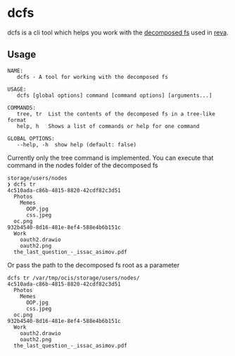 # dcfs

dcfs is a cli tool which helps you work with the [decomposed fs](https://github.com/cs3org/reva/tree/master/pkg/storage/utils/decomposedfs) used in [reva](https://github.com/cs3org/reva/).

## Usage
```
NAME:
   dcfs - A tool for working with the decomposed fs

USAGE:
   dcfs [global options] command [command options] [arguments...]

COMMANDS:
   tree, tr  List the contents of the decomposed fs in a tree-like format
   help, h   Shows a list of commands or help for one command

GLOBAL OPTIONS:
   --help, -h  show help (default: false)
```

Currently only the tree command is implemented. You can execute that command in the nodes folder of the decomposed fs

```
storage/users/nodes
❯ dcfs tr
4c510ada-c86b-4815-8820-42cdf82c3d51
  Photos
    Memes
      OOP.jpg
      css.jpeg
  oc.png
932b4540-8d16-481e-8ef4-588e4b6b151c
  Work
    oauth2.drawio
    oauth2.png
  the_last_question_-_issac_asimov.pdf
```
Or pass the path to the decomposed fs root as a parameter

```
dcfs tr /var/tmp/ocis/storage/users/nodes/
4c510ada-c86b-4815-8820-42cdf82c3d51
  Photos
    Memes
      OOP.jpg
      css.jpeg
  oc.png
932b4540-8d16-481e-8ef4-588e4b6b151c
  Work
    oauth2.drawio
    oauth2.png
  the_last_question_-_issac_asimov.pdf
```
